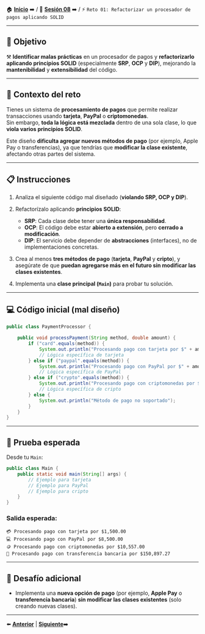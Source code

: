 🏠 [**Inicio**](../../Readme.md) ➡️ / 📖 [**Sesión 08**](../Readme.md) ➡️ / ⚡ `Reto 01: Refactorizar un procesador de pagos aplicando SOLID`

---

## 🎯 Objetivo

⚒️ **Identificar malas prácticas** en un procesador de pagos y **refactorizarlo aplicando principios SOLID** (especialmente **SRP**, **OCP** y **DIP**), mejorando la **mantenibilidad** y **extensibilidad** del código.

---

## 🧠 Contexto del reto

Tienes un sistema de **procesamiento de pagos** que permite realizar transacciones usando **tarjeta**, **PayPal** o **criptomonedas**.  
Sin embargo, **toda la lógica está mezclada** dentro de una sola clase, lo que **viola varios principios SOLID**.

Este diseño **dificulta agregar nuevos métodos de pago** (por ejemplo, Apple Pay o transferencias), ya que tendrías que **modificar la clase existente**, afectando otras partes del sistema.

---

## 📋 Instrucciones

1. Analiza el siguiente código mal diseñado (**violando SRP, OCP y DIP**).

2. Refactorízalo aplicando **principios SOLID**:

   - **SRP**: Cada clase debe tener una **única responsabilidad**.
   - **OCP**: El código debe estar **abierto a extensión**, pero **cerrado a modificación**.
   - **DIP**: El servicio debe depender de **abstracciones** (interfaces), no de implementaciones concretas.

3. Crea al menos **tres métodos de pago** (**tarjeta**, **PayPal** y **cripto**), y asegúrate de que **puedan agregarse más en el futuro sin modificar las clases existentes**.

4. Implementa una **clase principal (`Main`)** para probar tu solución.

---

## 💻 Código inicial (mal diseño)

```java
public class PaymentProcessor {

    public void processPayment(String method, double amount) {
        if ("card".equals(method)) {
            System.out.println("Procesando pago con tarjeta por $" + amount);
            // Lógica específica de tarjeta
        } else if ("paypal".equals(method)) {
            System.out.println("Procesando pago con PayPal por $" + amount);
            // Lógica específica de PayPal
        } else if ("crypto".equals(method)) {
            System.out.println("Procesando pago con criptomonedas por $" + amount);
            // Lógica específica de cripto
        } else {
            System.out.println("Método de pago no soportado");
        }
    }
}
```

---

## 🧪 Prueba esperada

Desde tu `Main`:

```java
public class Main {
    public static void main(String[] args) {
        // Ejemplo para tarjeta
        // Ejemplo para PayPal
        // Ejemplo para cripto
    }
}
```

### Salida esperada:

```plaintext
💳 Procesando pago con tarjeta por $1,500.00
💻 Procesando pago con PayPal por $8,500.00
🪙 Procesando pago con criptomonedas por $10,557.00
🏦 Procesando pago con transferencia bancaria por $150,897.27
```

---

## 🚀 Desafío adicional

- Implementa una **nueva opción de pago** (por ejemplo, **Apple Pay** o **transferencia bancaria**) **sin modificar las clases existentes** (solo creando nuevas clases).

---

⬅️ [**Anterior**](../Ejemplo-01/Readme.md) | [**Siguiente**](../Ejemplo-02/Readme.md)➡️  